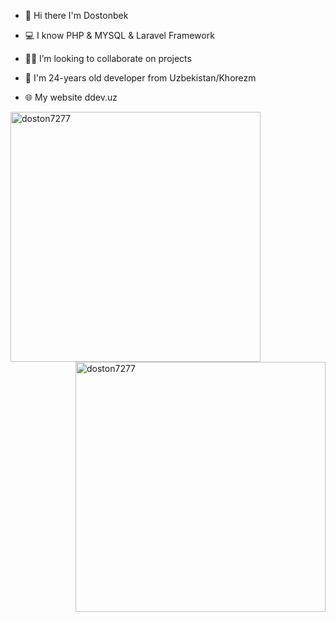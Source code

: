 - 👋 Hi there I'm Dostonbek

- 💻 I know PHP & MYSQL & Laravel Framework
- 👨‍💻 I’m looking to collaborate on projects
- 💬 I'm 24-years old developer from Uzbekistan/Khorezm

- 🌐 My website ddev.uz
<img width="400" align="left" src="https://github-readme-stats.vercel.app/api?username=doston7277&theme=github_dark&show_icons=true&locale=en" alt="doston7277" />
<img width="400" align="right" src="https://github-readme-streak-stats.herokuapp.com?user=doston7277&theme=tokyonight_duo&hide_border=true" alt="doston7277" />
